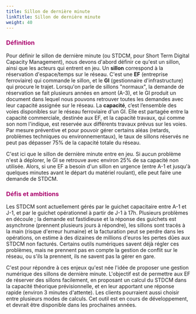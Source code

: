 ```yaml
---
title: Sillon de dernière minute
linkTitle: Sillon de dernière minute
weight: 40
---
```


<font color=#aa026d>

### Définition

</font>

Pour définir le sillon de dernière minute (ou STDCM, pour Short Term Digital Capacity Management), nous devons d'abord définir ce qu'est un sillon, ainsi que les acteurs qui entrent en jeu. Un **sillon** correspond à la réservation d'espace/temps sur le réseau. C'est une **EF** (entreprise ferroviaire) qui commande le sillon, et le **GI** (gestionnaire d'infrastructure) qui procure le trajet. Lorsqu'on parle de sillons "normaux", la demande de réservation se fait plusieurs années en amont (A-3), et le GI produit un document dans lequel nous pouvons retrouver toutes les demandes avec leur capacité assignée sur le réseau. La **capacité**, c’est l’ensemble des voies disponibles sur le réseau ferroviaire d'un GI. Elle est partagée entre la capacité commerciale, destinée aux EF, et la capacité travaux, qui comme son nom l'indique, est reservée aux différents travaux prévus sur les voies. Par mesure préventive et pour pouvoir gérer certains aléas (retards, problèmes techniques ou environnementaux), le taux de sillons réservés ne peut pas dépasser 75% de la capacité totale du réseau.

C'est ici que le sillon de dernière minute entre en jeu. Si aucun problème n'est à déplorer, le GI se retrouve avec environ 25% de sa capacité non utilisée. Alors, si une EF a besoin d'un sillon en urgence (entre A-1 et jusqu'à quelques minutes avant le départ du matériel roulant), elle peut faire une demande de STDCM.

<font color=#aa026d>

### Défis et ambitions

</font>

Les STDCM sont actuellement gérés par le guichet capacitaire entre A-1 et J-1, et par le guichet opérationnel à partir de J-1 à 17h. Plusieurs problèmes en découle ; la demande est fastidieuse et la réponse des guichets est asynchrone (prennent plusieurs jours à répondre), les sillons sont tracés à la main (risque d'erreur humaine) et la facturation peut se perdre dans les opérations, on estime à des dizaines de millions d'euros les pertes dûes aux STDCM non facturés. Certains outils numériques savent déjà régler ces problèmes, mais ne prennent pas en compte la gestion de conflit sur le réseau, ou s'ils la prennent, ils ne savent pas la gérer en gare.

C'est pour répondre à ces enjeux qu'est née l'idée de proposer une gestion numérique des sillons de dernière minute. L'objectif est de permettre aux EF de réserver des sillons facilement, en proposant un calcul du STDCM dans la capacité théorique prévisionnelle, et en leur apportant une réponse rapide (environ 3 minutes d'attente). Les clients pourraient aussi choisir entre plusieurs modes de calculs. Cet outil est en cours de développement, et devrait être disponible dans les prochaines années. 
